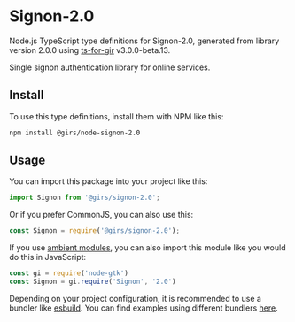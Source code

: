 
# Signon-2.0

Node.js TypeScript type definitions for Signon-2.0, generated from library version 2.0.0 using [ts-for-gir](https://github.com/gjsify/ts-for-gjs) v3.0.0-beta.13.

Single signon authentication library for online services.

## Install

To use this type definitions, install them with NPM like this:
```bash
npm install @girs/node-signon-2.0
```

## Usage

You can import this package into your project like this:
```ts
import Signon from '@girs/signon-2.0';
```

Or if you prefer CommonJS, you can also use this:
```ts
const Signon = require('@girs/signon-2.0');
```

If you use [ambient modules](https://github.com/gjsify/ts-for-gir/tree/main/packages/cli#ambient-modules), you can also import this module like you would do this in JavaScript:

```ts
const gi = require('node-gtk')
const Signon = gi.require('Signon', '2.0')
```

Depending on your project configuration, it is recommended to use a bundler like [esbuild](https://esbuild.github.io/). You can find examples using different bundlers [here](https://github.com/gjsify/ts-for-gir/tree/main/examples).